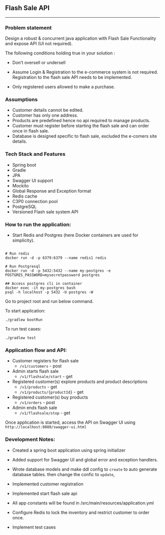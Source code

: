 ## Flash Sale API

-----------------------
### Problem statement
Design a robust & concurrent java application with Flash Sale Functionality and expose API (UI not required).

The following conditions holding true in your solution :

* Don’t oversell or undersell

* Assume Login & Registration to the e-commerce system is not required. 
  Registration to the flash sale API needs to be implemented.

* Only registered users allowed to make a purchase.

### Assumptions
* Customer details cannot be edited.
* Customer has only one address.
* Products are predefined hence no api required to manage products.
* Customer must register before starting the flash sale and can order once in flash sale.
* Database is designed specific to flash sale, excluded the e-comers site details.

### Tech Stack and Features
* Spring boot
* Gradle
* JPA
* Swagger UI support
* Mockito
* Global Response and Exception format
* Redis cache
* C3P0 connection pool
* PostgreSQL
* Versioned Flash sale system API

### How to run the application:
* Start Redis and Postgres (here Docker containers are used for simplicity).

```shell script

# Run redis
docker run -d -p 6379:6379 --name redis1 redis

# Run Postgresql
docker run -d -p 5432:5432 --name my-postgres -e POSTGRES_PASSWORD=mysecretpassword postgres

## Access postgres cli in container
docker exec -it my-postgres bash
psql -h localhost -p 5432 -U postgres -W

```

Go to project root and run below command.

To start application:
```shell script
./gradlew bootRun
```

To run test cases:
```shell script
./gradlew test
```

### Application flow and API:
* Customer registers for flash sale 
    - ```/v1/customers``` - post
* Admin starts flash sale 
    - ```/v1/flashsale/start``` - get
* Registered customer(s) explore products and product descriptions
    - ```/v1/products``` - get
    - ```/v1/products/{productId}``` - get
* Registered customer(s) buy products 
    - ```/v1/orders``` - post
* Admin ends flash sale
    - ```/v1/flashsale/stop``` - get

Once application is started, access the API on Swagger UI using ```http://localhost:8080/swagger-ui.html```

### Development Notes:
* Created a spring boot application using spring initializer

* Added support for Swagger UI and global error and exception handlers.
* Wrote database models and make ddl config to ```create```
 to auto generate database tables. then change the confic to ```update```,
* Implemented customer registration
* Implemented start flash sale api
* All app constants will be found in /src/main/resources/application.yml
* Configure Redis to lock the inventory and restrict customer to order once.
* Implement test cases





